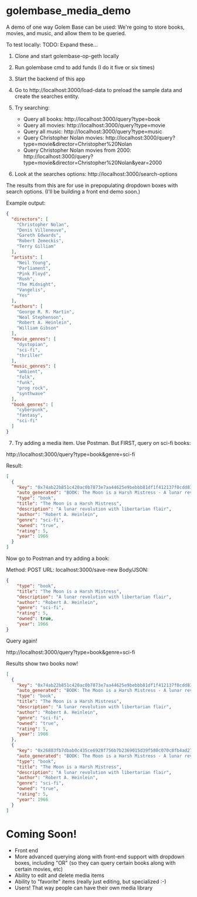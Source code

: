 # golembase_media_demo
A demo of one way Golem Base can be used: We're going to store books, movies, and music, and allow them to be queried.

To test locally: TODO: Expand these...

1. Clone and start golembase-op-geth locally

2. Run golembase cmd to add funds (I do it five or six times)

3. Start the backend of this app

4. Go to http://localhost:3000/load-data to preload the sample data and create the searches entity.

5. Try searching: 

	* Query all books: http://localhost:3000/query?type=book
	* Query all movies: http://localhost:3000/query?type=movie
	* Query all music: http://localhost:3000/query?type=music
	* Query Christopher Nolan movies: http://localhost:3000/query?type=movie&director=Christopher%20Nolan
	* Query Christopher Nolan movies from 2000: http://localhost:3000/query?type=movie&director=Christopher%20Nolan&year=2000

6. Look at the searches options: http://localhost:3000/search-options

The results from this are for use in prepopulating dropdown boxes with search options. (I'll be building a front end demo soon.)

Example output:

```json
{
  "directors": [
    "Christopher Nolan",
    "Denis Villeneuve",
    "Gareth Edwards",
    "Robert Zemeckis",
    "Terry Gilliam"
  ],
  "artists": [
    "Neil Young",
    "Parliament",
    "Pink Floyd",
    "Rush",
    "The Midnight",
    "Vangelis",
    "Yes"
  ],
  "authors": [
    "George R. R. Martin",
    "Neal Stephenson",
    "Robert A. Heinlein",
    "William Gibson"
  ],
  "movie_genres": [
    "dystopian",
    "sci-fi",
    "thriller"
  ],
  "music_genres": [
    "ambient",
    "folk",
    "funk",
    "prog rock",
    "synthwave"
  ],
  "book_genres": [
    "cyberpunk",
    "fantasy",
    "sci-fi"
  ]
}
```

7. Try adding a media item. Use Postman. But FIRST, query on sci-fi books:

http://localhost:3000/query?type=book&genre=sci-fi

Result:
```json
[
  {
    "key": "0x74ab22b851c420ac0b7873e7aa44625e9bebbb81df1f412137f0cdd832d92c53",
    "auto_generated": "BOOK: The Moon is a Harsh Mistress - A lunar revolution with libertarian flair",
    "type": "book",
    "title": "The Moon is a Harsh Mistress",
    "description": "A lunar revolution with libertarian flair",
    "author": "Robert A. Heinlein",
    "genre": "sci-fi",
    "owned": "true",
    "rating": 5,
    "year": 1966
  }
]
```

Now go to Postman and try adding a book:

Method: POST
URL: localhost:3000/save-new
Body/JSON:
```json
{
    "type": "book",
    "title": "The Moon is a Harsh Mistress",
    "description": "A lunar revolution with libertarian flair",
    "author": "Robert A. Heinlein",
    "genre": "sci-fi",
    "rating": 5,
    "owned": true,
    "year": 1966
}
```

Query again!

http://localhost:3000/query?type=book&genre=sci-fi

Results show two books now!

```json
[
  {
    "key": "0x74ab22b851c420ac0b7873e7aa44625e9bebbb81df1f412137f0cdd832d92c53",
    "auto_generated": "BOOK: The Moon is a Harsh Mistress - A lunar revolution with libertarian flair",
    "type": "book",
    "title": "The Moon is a Harsh Mistress",
    "description": "A lunar revolution with libertarian flair",
    "author": "Robert A. Heinlein",
    "genre": "sci-fi",
    "owned": "true",
    "rating": 5,
    "year": 1966
  },
  {
    "key": "0x26883fb7dbab0c435ce6928f756b7b2369015d39f580c070c8fb4ad277d57082",
    "auto_generated": "BOOK: The Moon is a Harsh Mistress - A lunar revolution with libertarian flair",
    "type": "book",
    "title": "The Moon is a Harsh Mistress",
    "description": "A lunar revolution with libertarian flair",
    "author": "Robert A. Heinlein",
    "genre": "sci-fi",
    "owned": "true",
    "rating": 5,
    "year": 1966
  }
]
```

# Coming Soon!

* Front end
* More advanced querying along with front-end support with dropdown boxes, including "OR" (so they can query certain books along with certain movies, etc)
* Ability to edit and delete media items
* Ability to "favorite" items (really just editing, but specialized :-) 
* Users! That way people can have their own media library

